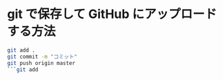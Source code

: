 # git で保存して GitHub にアップロードする方法

```bash
git add .
git commit -m "コミット"
git push origin master
```git add